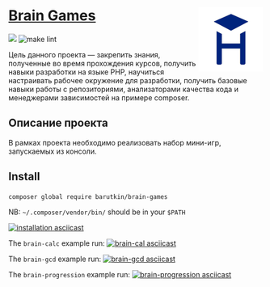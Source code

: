 # [Brain Games](https://hexlet.io/professions/php/projects/45)<img src="https://raw.githubusercontent.com/Hexlet/hexletguides.github.io/master/images/hexlet_logo128.png" alt="Hexlet logo" align="right"/>
<a href="https://codeclimate.com/github/barutkin/php-project-lvl1/maintainability"><img src="https://api.codeclimate.com/v1/badges/60a2688d16d8016dca8c/maintainability" /></a>
![make lint](https://github.com/barutkin/php-project-lvl1/workflows/make%20lint/badge.svg)

Цель данного проекта — закрепить знания, полученные во время прохождения курсов, получить навыки разработки на языке PHP, научиться настраивать рабочее окружение для разработки, получить базовые навыки работы с репозиториями, анализаторами качества кода и менеджерами зависимостей на примере composer.

## Описание проекта

В рамках проекта необходимо реализовать набор мини-игр, запускаемых из консоли.

## Install

`composer global require barutkin/brain-games`

NB: `~/.composer/vendor/bin/` should be in your `$PATH`

[![installation asciicast](https://asciinema.org/a/MR8912dFW0WM35heD4geNKeg1.svg)](https://asciinema.org/a/MR8912dFW0WM35heD4geNKeg1)

The `brain-calc` example run:
[![brain-cal asciicast](https://asciinema.org/a/7WeXKDO4elzhX1mVl6VGOYI5M.svg)](https://asciinema.org/a/7WeXKDO4elzhX1mVl6VGOYI5M)

The `brain-gcd` example run:
[![brain-gcd asciicast](https://asciinema.org/a/46vYe813eaicWyrlzGcnK1NtR.svg)](https://asciinema.org/a/46vYe813eaicWyrlzGcnK1NtR)

The `brain-progression` example run:
[![brain-progression asciicast](https://asciinema.org/a/YKCELakiKF4qFrp9ucd7HThor.svg)](https://asciinema.org/a/YKCELakiKF4qFrp9ucd7HThor)
